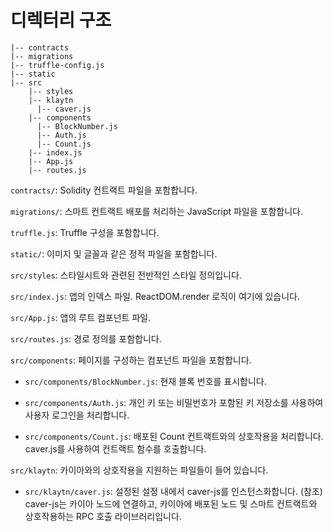 # 디렉터리 구조

```
|-- contracts
|-- migrations
|-- truffle-config.js
|-- static  
|-- src  
    |-- styles
    |-- klaytn
      |-- caver.js
    |-- components
      |-- BlockNumber.js
      |-- Auth.js
      |-- Count.js
    |-- index.js
    |-- App.js
    |-- routes.js
```

`contracts/`: Solidity 컨트랙트 파일을 포함합니다.

`migrations/`: 스마트 컨트랙트 배포를 처리하는 JavaScript 파일을 포함합니다.

`truffle.js`: Truffle 구성을 포함합니다.

`static/`: 이미지 및 글꼴과 같은 정적 파일을 포함합니다.

`src/styles`: 스타일시트와 관련된 전반적인 스타일 정의입니다.

`src/index.js`: 앱의 인덱스 파일. ReactDOM.render 로직이 여기에 있습니다.

`src/App.js`: 앱의 루트 컴포넌트 파일.

`src/routes.js`: 경로 정의를 포함합니다.

`src/components`: 페이지를 구성하는 컴포넌트 파일을 포함합니다.

- `src/components/BlockNumber.js`: 현재 블록 번호를 표시합니다.

- `src/components/Auth.js`: 개인 키 또는 비밀번호가 포함된 키 저장소를 사용하여 사용자 로그인을 처리합니다.

- `src/components/Count.js`: 배포된 Count 컨트랙트와의 상호작용을 처리합니다. caver.js를 사용하여 컨트랙트 함수를 호출합니다.

`src/klaytn`: 카이아와의 상호작용을 지원하는 파일들이 들어 있습니다.

- `src/klaytn/caver.js`: 설정된 설정 내에서 caver-js를 인스턴스화합니다. (참조) caver-js는 카이아 노드에 연결하고, 카이아에 배포된 노드 및 스마트 컨트랙트와 상호작용하는 RPC 호출 라이브러리입니다.
